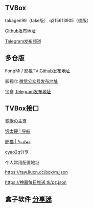## TVBox

takagen99（take版） q215613905（俊版）

[Github发布地址](https://github.com/o0HalfLife0o/TVBoxOSC/releases)

[Telegram发布频道](https://t.me/TVBoxOSC)

## 多仓版

FongMi / 影視TV [Github发布地址](https://github.com/FongMi/TV)

影视仓 [微信公众号发布地址](https://mp.weixin.qq.com/mp/appmsgalbum?__biz=MzkwNTQwODA0MQ==&action=getalbum&album_id=2667215782833258504&scene=173&from_msgid=2247484180&from_itemidx=2&count=3&nolastread=1#wechat_redirect)

宝盒 [Telegram发布地址](https://t.me/bh_tvbox)

## TVBox接口

[黎歌の主页](https://www.lige.fit)

[饭太硬 | 导航](http://%E9%A5%AD%E5%A4%AA%E7%A1%AC.ml)

[肥猫 | ✎ℳ𝓪𝓸](https://肥猫.love)

[cyao2q分享](https://github.com/cyao2q/files)

个人常用配置地址

<https://raw.liucn.cc/box/m.json>

<https://神器每日推送.tk/pz.json>

## 盒子软件 [分享迷](https://www.fenxm.com)

